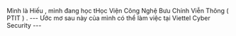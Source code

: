 Mình là Hiếu , mình đang học tHọc Viện Công Nghệ Bưu Chính Viễn Thông ( PTIT ) .
--- Ước mơ sau này của mình có thể làm việc tại Viettel Cyber Security ---
